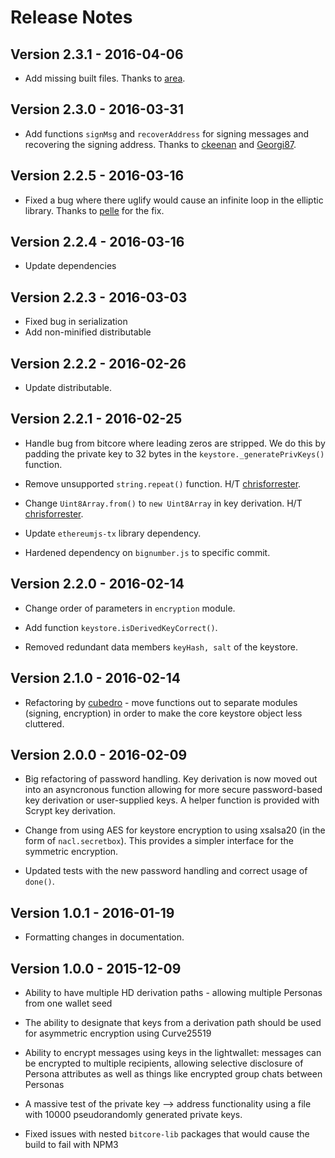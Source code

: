 # Release Notes #

## Version 2.3.1 - 2016-04-06 ##

* Add missing built files. Thanks to [area](https://github.com/area).

## Version 2.3.0 - 2016-03-31 ##

* Add functions `signMsg` and `recoverAddress` for signing messages and recovering the signing address. Thanks to [ckeenan](https://github.com/ckeenan) and [Georgi87](https://github.com/Georgi87).

## Version 2.2.5 - 2016-03-16 ##

* Fixed a bug where there uglify would cause an infinite loop in the elliptic library. Thanks to [pelle](https://github.com/pelle) for the fix.

## Version 2.2.4 - 2016-03-16 ##

* Update dependencies

## Version 2.2.3 - 2016-03-03 ##

* Fixed bug in serialization
* Add non-minified distributable

## Version 2.2.2 - 2016-02-26 ##

* Update distributable.

## Version 2.2.1 - 2016-02-25 ##

* Handle bug from bitcore where leading zeros are stripped. We do this by padding the private key to 32 bytes in the `keystore._generatePrivKeys()` function.

* Remove unsupported `string.repeat()` function. H/T [chrisforrester](https://github.com/chrisforrester).

* Change `Uint8Array.from()` to `new Uint8Array` in key derivation. H/T [chrisforrester](https://github.com/chrisforrester).

* Update `ethereumjs-tx` library dependency.

* Hardened dependency on `bignumber.js` to specific commit.

## Version 2.2.0 - 2016-02-14 ##

* Change order of parameters in `encryption` module.

* Add function `keystore.isDerivedKeyCorrect()`.

* Removed redundant data members `keyHash, salt` of the keystore. 

## Version 2.1.0 - 2016-02-14 ##

* Refactoring by [cubedro](https://github.com/cubedro) - move functions out to separate modules (signing, encryption) in order to make the core keystore object less cluttered.

## Version 2.0.0 - 2016-02-09 ##

* Big refactoring of password handling. Key derivation is now moved out into an asyncronous function allowing for more secure password-based key derivation or user-supplied keys. A helper function is provided with Scrypt key derivation.

* Change from using AES for keystore encryption to using xsalsa20 (in the form of `nacl.secretbox`). This provides a simpler interface for the symmetric encryption.

* Updated tests with the new password handling and correct usage of `done()`.

## Version 1.0.1 - 2016-01-19 ##

* Formatting changes in documentation.

## Version 1.0.0 - 2015-12-09 ##

* Ability to have multiple HD derivation paths - allowing multiple Personas from one wallet seed

* The ability to designate that keys from a derivation path should be used for asymmetric encryption using Curve25519

* Ability to encrypt messages using keys in the lightwallet: messages can be encrypted to multiple recipients, allowing selective disclosure of Persona attributes as well as things like encrypted group chats between Personas

* A massive test of the private key —> address functionality using a file with 10000 pseudorandomly generated private keys.

* Fixed issues with nested `bitcore-lib` packages that would cause the build to fail with NPM3

